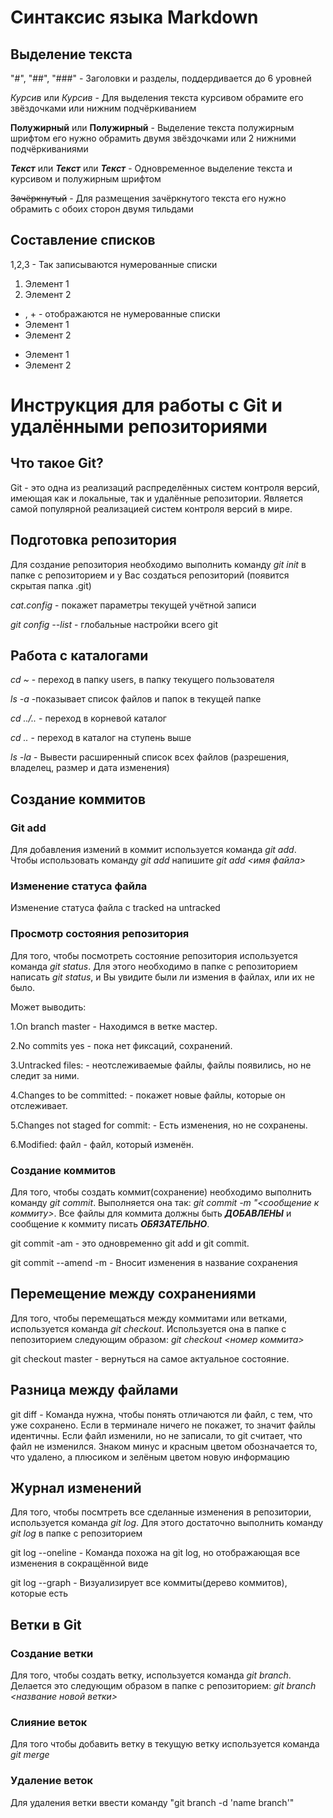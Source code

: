 # Синтаксис языка Markdown
## Выделение текста
"#", "##", "###" - Заголовки и разделы, поддердивается до 6 уровней

*Курсив* или _Курсив_ - Для выделения текста курсивом обрамите его звёздочками или нижним подчёркиванием

**Полужирный** или __Полужирный__ - Выделение текста полужирным шрифтом его нужно обрамить двумя звёздочками или 2 нижними подчёркиваниями

_**Текст**_ или ***Текст*** или ___Текст___ - Одновременное выделение текста и курсивом и полужирным шрифтом

~~Зачёркнутый~~ - Для размещения зачёркнутого текста его нужно обрамить с обоих сторон двумя тильдами

## Составление списков
1,2,3 - Так записываются нумерованные списки
1. Элемент 1
2. Элемент 2

* , + - отображаются не нумерованные списки
* Элемент 1
* Элемент 2
+ Элемент 1
+ Элемент 2

# Инструкция для работы с Git и удалёнными репозиториями

## Что такое Git?
Git - это одна из реализаций распределённых систем контроля версий, имеющая как и локальные, так и удалённые репозитории. Является самой популярной реализацией систем контроля версий в мире.
## Подготовка репозитория
Для создание репозитория необходимо выполнить команду *git init*  в папке с репозиторием и у Вас создаться репозиторий (появится скрытая папка .git)

*cat.config* - покажет параметры текущей учётной записи

*git config --list* - глобальные настройки всего git

## Работа с каталогами
*cd ~* - переход в папку users, в папку текущего пользователя 

*ls -a* -показывает список файлов и папок в текущей папке

*cd ../..* - переход в корневой каталог

*cd ..* - переход в каталог на ступень выше

*ls -la* - Вывести расширенный список всех файлов (разрешения, владелец, размер и дата изменения)

## Создание коммитов

### Git add
Для добавления измений в коммит используется команда *git add*. Чтобы использовать команду *git add* напишите *git add <имя файла>*

### Изменение статуса файла
Изменение статуса файла с tracked на untracked 

### Просмотр состояния репозитория
Для того, чтобы посмотреть состояние репозитория используется команда *git status*. Для этого необходимо в папке с репозиторием написать *git status*, и Вы увидите были ли измения в файлах, или их не было.

Может выводить: 

1.On branch master - Находимся в ветке мастер. 

2.No commits yes - пока нет фиксаций, сохранений. 

3.Untracked files: - неотслеживаемые файлы, файлы появились, но не следит за ними.

4.Changes to be committed: - покажет новые файлы, которые он отслеживает. 

5.Changes not staged for commit: - Есть изменения, но не сохранены.

6.Modified: файл - файл, который изменён.

### Создание коммитов
Для того, чтобы создать коммит(сохранение) необходимо выполнить команду *git commit*. Выполняется она так: *git commit -m "<сообщение к коммиту>*. Все файлы для коммита должны быть ***ДОБАВЛЕНЫ*** и сообщение к коммиту писать ***ОБЯЗАТЕЛЬНО***.

git commit -am - это одновременно git add и git commit.

git commit --amend -m - Вносит изменения в название сохранения

## Перемещение между сохранениями
Для того, чтобы перемещаться между коммитами или ветками, используется команда *git checkout*. Используется она в папке с пепозиторием следующим образом: *git checkout <номер коммита>*

git checkout master - вернуться на самое актуальное состояние.

## Разница между файлами
git diff - Команда нужна, чтобы понять отличаются ли файл, с тем, что уже сохранено. Если в терминале ничего не покажет, то значит файлы идентичны. Если файл изменили, но не записали, то git считает, что файл не изменился. Знаком минус и красным цветом обозначается то, что удалено, а плюсиком и зелёным цветом новую информацию

## Журнал изменений
Для того, чтобы посмтреть все сделанные изменения в репозитории, используется команда *git log*. Для этого достаточно выполнить команду *git log* в папке с репозиторием

git log --oneline - Команда похожа на git log, но отображающая все изменения в сокращённой виде

git log --graph - Визуализирует все коммиты(дерево коммитов), которые есть

## Ветки в Git

### Создание ветки

Для того, чтобы создать ветку, используется команда *git branch*. Делается это следующим образом в папке с репозиторием: *git branch <название новой ветки>*

### Слияние веток

Для того чтобы добавить ветку в текущую ветку используется команда *git merge <name branch>*

### Удаление веток
Для удаления ветки ввести команду "git branch -d 'name branch'"


